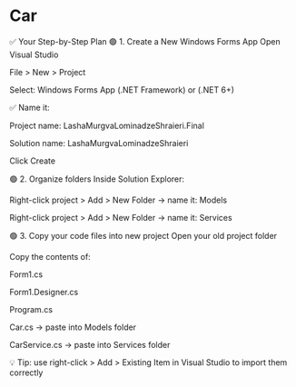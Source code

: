 # Car
✅ Your Step-by-Step Plan 🟢 1. Create a New Windows Forms App Open Visual Studio

File > New > Project

Select: Windows Forms App (.NET Framework) or (.NET 6+)

✅ Name it:

Project name: LashaMurgvaLominadzeShraieri.Final

Solution name: LashaMurgvaLominadzeShraieri

Click Create

🟢 2. Organize folders Inside Solution Explorer:

Right-click project > Add > New Folder → name it: Models

Right-click project > Add > New Folder → name it: Services

🟢 3. Copy your code files into new project Open your old project folder

Copy the contents of:

Form1.cs

Form1.Designer.cs

Program.cs

Car.cs → paste into Models folder

CarService.cs → paste into Services folder

💡 Tip: use right-click > Add > Existing Item in Visual Studio to import them correctly
